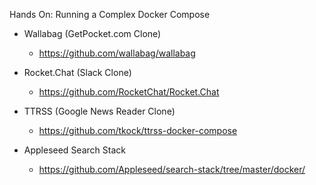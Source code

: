 Hands On: Running a Complex Docker Compose

- Wallabag (GetPocket.com Clone)
    - https://github.com/wallabag/wallabag

- Rocket.Chat (Slack Clone)
    - https://github.com/RocketChat/Rocket.Chat

- TTRSS (Google News Reader Clone)
    - https://github.com/tkock/ttrss-docker-compose

- Appleseed Search Stack 
    - https://github.com/Appleseed/search-stack/tree/master/docker/